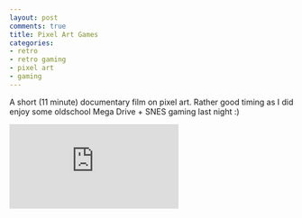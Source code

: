 ```yaml
---
layout: post
comments: true
title: Pixel Art Games
categories:
- retro
- retro gaming
- pixel art
- gaming
---
```


A short (11 minute) documentary film on pixel art. Rather good timing as I did enjoy some oldschool Mega Drive + SNES gaming last night :)

<iframe src="http://www.youtube.com/embed/7mqAZ06dwKU" frameborder="0" allowfullscreen></iframe>
